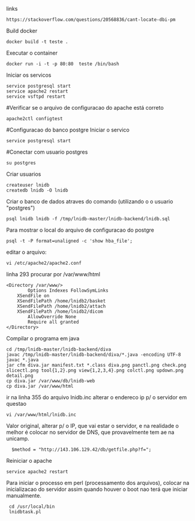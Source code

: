 links
```
https://stackoverflow.com/questions/20568836/cant-locate-dbi-pm
```
Build docker

```
docker build -t teste .
```

Executar o container
```
docker run -i -t -p 80:80  teste /bin/bash 
```

Iniciar os servicos
```
service postgresql start
service apache2 restart
service vsftpd restart  
```

#Verificar se o arquivo de configuracao do apache está correto
```
apache2ctl configtest
```

#Configuracao do banco postgre
Iniciar o servico
```
service postgresql start
```
#Conectar com usuario postgres
```
su postgres
```
Criar usuarios 
```
createuser lnidb
createdb lnidb -O lnidb
```

Criar o banco de dados atraves do comando (utilizando o o usuario "postgres")
```
psql lnidb lnidb -f /tmp/lnidb-master/lnidb-backend/lnidb.sql
```


Para mostrar o local do arquivo de configuracao do postgre

```
psql -t -P format=unaligned -c 'show hba_file';
```

editar o arquivo:
``` 
vi /etc/apache2/apache2.conf
```

linha 293
procurar por /var/www/html
```
<Directory /var/www/>
        Options Indexes FollowSymLinks
	XSendFile on
	XSendFilePath /home/lnidb2/basket
	XSendFilePath /home/lnidb2/attach
	XSendFilePath /home/lnidb2/dicom
        AllowOverride None
        Require all granted
</Directory>
```  
  


Compilar o programa em java 
```
cd /tmp/lnidb-master/lnidb-backend/diva
javac /tmp/lnidb-master/lnidb-backend/diva/*.java -encoding UTF-8
javac *.java 
jar cfm diva.jar manifest.txt *.class diva.png panctl.png check.png slicectl.png tool{1,2}.png view{1,2,3,4}.png colctl.png updown.png detail.png
cp diva.jar /var/www/db/lnidb-web
cp diva.jar /var/www/html
```


ir na linha 355 do arquivo lnidb.inc alterar o endereco ip p/ o servidor em questao 
```
vi /var/www/html/lnidb.inc
```

Valor original, alterar p/ o IP, que vai estar o servidor, e na realidade o melhor é colocar no servidor de DNS, que provavelmente tem ae na unicamp.
```
  $method = "http://143.106.129.42/db/getfile.php?f=";
```


Reiniciar o apache 
```
service apache2 restart
```


Para iniciar o processo em perl (processamento dos arquivos), colocar na inicializacao do servidor assim quando houver o boot nao terá que iniciar manualmente.
```
 cd /usr/local/bin
 lnidbtask.pl
```

